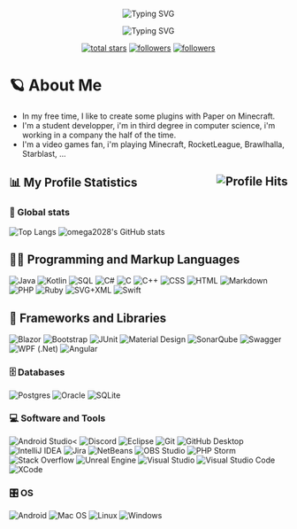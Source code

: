 <p align="center">
  <img src="https://readme-typing-svg.demolab.com?font=Noto+Sherif&pause=1000&color=011BF7&center=true&vCenter=true&width=435&lines=Hello%2C+I'm+omega2028" alt="Typing SVG" />
</p>
<p align="center">
  <img src="https://readme-typing-svg.demolab.com?font=Noto+Sherif&pause=1000&color=005FFF&center=true&vCenter=true&width=435&lines=I'm+a+%F0%9F%92%ABMinecraft%F0%9F%92%AB+plugin+maker" alt="Typing SVG" />
</p>

<p align="center">
  <a href="https://github.com/omega2028?tab=repositories&sort=stargazers">
    <img alt="total stars" title="Total stars on GitHub" src="https://custom-icon-badges.demolab.com/github/stars/omega2028?color=55960c&style=for-the-badge&labelColor=488207&logo=star"/></a>
  <a href="https://github.com/omega2028?tab=followers">
    <img alt="followers" title="Follow me on Github" src="https://custom-icon-badges.demolab.com/github/followers/omega2028?color=236ad3&labelColor=1155ba&style=for-the-badge&logo=person-add&label=Follow&logoColor=white"/></a>
  <a href="#">
    <img alt="followers" title="Total number of views for my profile" src="https://komarev.com/ghpvc/?username=omega2028&style=for-the-badge&logo=person-add"/></a>
</p>

# 🪐 About Me
* In my free time, I like to create some plugins with Paper on Minecraft.
* I'm a student developper, i'm in third degree in computer science, i'm working in a company the half of the time.
* I'm a video games fan, i'm playing Minecraft, RocketLeague, Brawlhalla, Starblast, ...

## 📊 My Profile Statistics <img align="right" alt="Profile Hits" src="https://hits.seeyoufarm.com/api/count/incr/badge.svg?url=https%3A%2F%2Fgithub.com%2Fomega20281212%2Fhit-counter&style=for-the-badge">

### 🧮 Global stats

![Top Langs](https://github-readme-stats.vercel.app/api/top-langs/?username=omega2028&layout=compact&langs_count=6&size_weight=0&theme=transparent&count_weight=0.9&hide=jupyter%20notebook,html,css,dockerfile,hack)
![omega2028's GitHub stats](https://github-readme-stats.vercel.app/api?username=omega2028&count_private=true&show_icons=true&hide=issues&theme=transparent)

## 👨‍💻 Programming and Markup Languages
<p>
  <img alt="Java" src="https://custom-icon-badges.demolab.com/badge/Java-007396.svg?logo=java&logoColor=white&style=plastic">
  <img alt="Kotlin" src="https://custom-icon-badges.demolab.com/badge/Kotlin-7F52FF.svg?logo=kotlin&logoColor=white&style=plastic">
  <img alt="SQL" src="https://custom-icon-badges.demolab.com/badge/SQL-025E8C.svg?logo=database&logoColor=white&style=plastic">
  <img alt="C#" src="https://custom-icon-badges.demolab.com/badge/C%23-68217A.svg?logo=cs2&logoColor=white&style=plastic">
  <img alt="C" src="https://custom-icon-badges.demolab.com/badge/C-03599C.svg?logo=c-in-hexagon&logoColor=white&style=plastic">
  <img alt="C++" src="https://custom-icon-badges.demolab.com/badge/C++-9C033A.svg?logo=cpp2&logoColor=white&style=plastic">
  <img alt="CSS" src="https://img.shields.io/badge/CSS-1572B6.svg?logo=css3&logoColor=white&style=plastic">
  <img alt="HTML" src="https://img.shields.io/badge/HTML-E34F26.svg?logo=html5&logoColor=white&style=plastic">
  <img alt="Markdown" src="https://img.shields.io/badge/Markdown-000000.svg?logo=markdown&logoColor=white&style=plastic">
  <img alt="PHP" src="https://img.shields.io/badge/PHP-777BB4.svg?logo=php&logoColor=white&style=plastic">
  <img alt="Ruby" src="https://img.shields.io/badge/Ruby-CC342D.svg?logo=ruby&logoColor=white&style=plastic">
  <img alt="SVG+XML" src="https://img.shields.io/badge/SVG%2BXML-e0982c.svg?logo=svg&logoColor=white&style=plastic">
  <img alt="Swift" src="https://custom-icon-badges.demolab.com/badge/Swift-F05138.svg?logo=swift&logoColor=white&style=plastic">
</p>

## 🧰 Frameworks and Libraries
  <p>
    <img alt="Blazor" src="https://img.shields.io/badge/Blazor-512BD4.svg?logo=blazor&logoColor=white&style=plastic">
    <img alt="Bootstrap" src="https://img.shields.io/badge/Bootstrap-7952B3.svg?logo=bootstrap&logoColor=white&style=plastic">
    <img alt="JUnit" src="https://custom-icon-badges.demolab.com/badge/JUnit-25A162.svg?logo=check-circle&logoColor=white&style=plastic">
    <img alt="Material Design" src="https://img.shields.io/badge/Material%20Design-0081CB.svg?logo=material-design&logoColor=white&style=plastic">
    <img alt="SonarQube" src="https://img.shields.io/badge/SonarQube-black?&logo=sonarqube&logoColor=4E9BCD&style=plastic">
    <img alt="Swagger" src="https://img.shields.io/badge/-Swagger-%23Clojure?logo=swagger&logoColor=white&style=plastic">
    <img alt="WPF (.Net)" src="https://img.shields.io/badge/WPF-5C2D91?logo=.net&logoColor=white&style=plastic">
    <img alt="Angular" src="https://img.shields.io/badge/-Angular-red">
  </p>

  <h3>🗄️ Databases </h3>

  <p>
      <img alt="Postgres" src="https://img.shields.io/badge/-Postgres-blue">
      <img alt="Oracle" src ="https://img.shields.io/badge/Oracle-F00000.svg?logo=oracle&logoColor=white&style=plastic">
      <img alt="SQLite" src ="https://img.shields.io/badge/SQLite-07405e.svg?logo=sqlite&logoColor=white&style=plastic">
  </p>

  <h3>💻 Software and Tools</h3>

  <p>
      <img alt="Android Studio" src="https://img.shields.io/badge/Android%20Studio-008678.svg?logo=android-studio&logoColor=white&style=plastic"><
      <img alt="Discord" src="https://img.shields.io/badge/-Discord-5865F2.svg?logo=discord&logoColor=white&style=plastic">
      <img alt="Eclipse" src="https://img.shields.io/badge/Eclipse-2C2255.svg?logo=eclipseide&logoColor=white&style=plastic">
      <img alt="Git" src="https://img.shields.io/badge/Git-F05033.svg?logo=git&logoColor=white&style=plastic">
      <img alt="GitHub Desktop" src="https://img.shields.io/badge/GitHub%20Desktop-8034A9.svg?logo=github&logoColor=white&style=plastic">
      <img alt="IntelliJ IDEA" src="https://img.shields.io/badge/IntelliJ%20IDEA-000000.svg?logo=intellijidea&logoColor=white&style=plastic">
      <img alt="Jira" src="https://img.shields.io/badge/Jira-%230A0FFF.svg?logo=jira&logoColor=white&style=plastic">
      <img alt="NetBeans" src="https://img.shields.io/badge/Apache%20NetBeans-1B6AC6.svg?logo=apachenetbeanside&logoColor=white&style=plastic">
      <img alt="OBS Studio" src="https://img.shields.io/badge/-OBS-302E31?logo=obs-studio&logoColor=white&style=plastic">
      <img alt="PHP Storm" src="https://img.shields.io/badge/-PHP%20Storm-000000?logo=phpstorm&logoColor=white&style=plastic">
      <img alt="Stack Overflow" src="https://img.shields.io/badge/-Stack%20Overflow-FE7A16?logo=stack-overflow&logoColor=white&style=plastic">
      <img alt="Unreal Engine" src="https://img.shields.io/badge/Unreal%20Engine-0E1128.svg?logo=unrealengine&logoColor=white&style=plastic">
      <img alt="Visual Studio" src="https://img.shields.io/badge/Visual%20Studio-5C2D91.svg?logo=visual-studio&logoColor=white&style=plastic">
      <img alt="Visual Studio Code" src="https://img.shields.io/badge/Visual%20Studio%20Code-0078d7.svg?logo=visual-studio-code&logoColor=white&style=plastic">
      <img alt="XCode" src="https://img.shields.io/badge/XCode-147EFB.svg?logo=xcode&logoColor=white&style=plastic">
  </p>
  
  <h3>🎛️ OS</h3>

  <p>
      <img alt="Android" src="https://img.shields.io/badge/Android-3DDC84?logo=android&logoColor=white&style=plastic">
      <img alt="Mac OS" src="https://img.shields.io/badge/Mac%20OS-000000?logo=macos&logoColor=white&style=plastic">
      <img alt="Linux" src="https://img.shields.io/badge/Linux-FCC624?logo=linux&logoColor=black&style=plastic">
      <img alt="Windows" src="https://img.shields.io/badge/Windows-0078D6?logo=windows&logoColor=white&style=plastic">
  </p>
